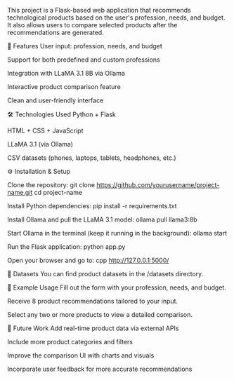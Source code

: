 This project is a Flask-based web application that recommends technological products based on the user's profession, needs, and budget. It also allows users to compare selected products after the recommendations are generated.

🚀 Features
User input: profession, needs, and budget

Support for both predefined and custom professions

Integration with LLaMA 3.1 8B via Ollama

Interactive product comparison feature

Clean and user-friendly interface

🛠 Technologies Used
Python + Flask

HTML + CSS + JavaScript

LLaMA 3.1 (via Ollama)

CSV datasets (phones, laptops, tablets, headphones, etc.)

⚙️ Installation & Setup

Clone the repository:
git clone https://github.com/yourusername/project-name.git
cd project-name

Install Python dependencies:
pip install -r requirements.txt

Install Ollama and pull the LLaMA 3.1 model:
ollama pull llama3:8b

Start Ollama in the terminal (keep it running in the background):
ollama start

Run the Flask application:
python app.py

Open your browser and go to:
cpp
http://127.0.0.1:5000/

📁 Datasets
You can find product datasets in the /datasets directory.

🧪 Example Usage
Fill out the form with your profession, needs, and budget.

Receive 8 product recommendations tailored to your input.

Select any two or more products to view a detailed comparison.

🔮 Future Work
Add real-time product data via external APIs

Include more product categories and filters

Improve the comparison UI with charts and visuals

Incorporate user feedback for more accurate recommendations
